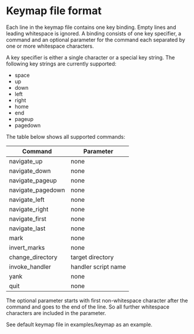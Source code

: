 Keymap file format
==================
Each line in the keymap file contains one key binding. Empty lines and leading
whitespace is ignored. A binding consists of one key specifier, a command and
an optional parameter for the command each separated by one or more whitespace
characters.

A key specifier is either a single character or a special key string. The
following key strings are currently supported:
- space
- up
- down
- left
- right
- home
- end
- pageup
- pagedown

The table below shows all supported commands:

| Command           | Parameter           |
| ----------------- | ------------------- |
| navigate_up       | none                |
| navigate_down     | none                |
| navigate_pageup   | none                |
| navigate_pagedown | none                |
| navigate_left     | none                |
| navigate_right    | none                |
| navigate_first    | none                |
| navigate_last     | none                |
| mark              | none                |
| invert_marks      | none                |
| change_directory  | target directory    |
| invoke_handler    | handler script name |
| yank              | none                |
| quit              | none                |

The optional parameter starts with first non-whitespace character after the
command and goes to the end of the line. So all further whitespace characters
are included in the parameter.

See default keymap file in examples/keymap as an example.
